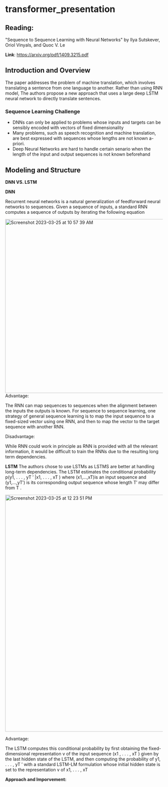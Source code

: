 # transformer_presentation

## Reading:
 "Sequence to Sequence Learning with Neural Networks" by Ilya Sutskever, Oriol Vinyals, and Quoc V. Le
 
 **Link**: https://arxiv.org/pdf/1409.3215.pdf

## Introduction and Overview
The paper addresses the problem of machine translation, which involves translating a sentence from one language to another. Rather than using RNN model, The authors propose a new approach that uses a large deep LSTM neural network to directly translate sentences.

### Sequence Learning Challenge
- DNNs can only be applied to problems whose inputs and targets can be sensibly encoded with vectors of fixed dimensionality
- Many problems, such as speech recognition and machine translation, are best expressed with sequences whose lengths are not known a-priori.
- Deep Neural Networks are hard to handle certain senario when the length of the input and output sequences is not known beforehand

## Modeling and Structure

**DNN VS. LSTM** 

**DNN**

Recurrent neural networks is a natural generalization of feedforward neural networks to sequences. Given a sequence of inputs, a standard RNN computes a sequence of outputs by iterating the following equation

<img width="556" alt="Screenshot 2023-03-25 at 10 57 39 AM" src="https://user-images.githubusercontent.com/89152255/227728236-a7b81ced-0eb3-449d-9bb1-21a70ad93e06.png">
Advantage:

The RNN can map sequences to sequences when the alignment between the inputs the outputs is known. For sequence to sequence learning, one strategy of general sequence learning is to map the input sequence to a fixed-sized vector using one RNN, and then to map the vector to the target sequence with another RNN.

Disadvantage:

While RNN could work in principle as RNN is provided with all the relevant information, it would be difficult to train the RNNs due to the resulting long term dependencies.

**LSTM**
The authors chose to use LSTMs as LSTMS are better at handling long-term dependencies. The LSTM estimates the conditional probability p(y1, . . . , yT ′ |x1, . . . , xT ) where (x1,...,xT)is an input sequence and (y1,...,yT′) is its corresponding output sequence whose length T′ may differ from T . 

<img width="757" alt="Screenshot 2023-03-25 at 12 23 51 PM" src="https://user-images.githubusercontent.com/89152255/227732240-f5069f44-f946-42a3-aaaf-639c08736144.png">

Advantage:

The LSTM computes this conditional probability by first obtaining the fixed-dimensional representation v of the input sequence (x1 , . . . , xT ) given by the last hidden state of the LSTM, and then computing the probability of y1, . . . , yT ′ with a standard LSTM-LM formulation whose initial hidden state is set to the representation v of x1, . . . , xT



**Approach and Imporvement:** 


